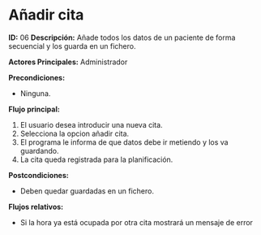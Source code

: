 # Añadir cita

**ID:** 06	**Descripción:** Añade todos los datos de un paciente de forma secuencial y los guarda en un fichero.

**Actores Principales:** Administrador

**Precondiciones:**
* Ninguna.

**Flujo principal:**
1. El usuario desea introducir una nueva cita.
2. Selecciona la opcion añadir cita.
3. El programa le informa de que datos debe ir metiendo y los va guardando.
4. La cita queda registrada para la planificación.

**Postcondiciones:**
* Deben quedar guardadas en un fichero.

**Flujos relativos:**
* Si la hora ya está ocupada por otra cita mostrará un mensaje de error
